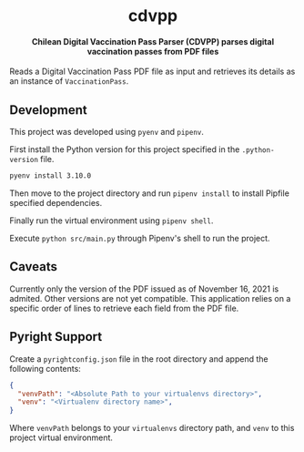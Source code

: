 <div>
  <h1 align="center">cdvpp</h1>
  <h4 align="center">
    Chilean Digital Vaccination Pass Parser (CDVPP) parses digital vaccination
    passes from PDF files
  </h4>
</div>

Reads a Digital Vaccination Pass PDF file as input and retrieves its details
as an instance of `VaccinationPass`.

## Development

This project was developed using `pyenv` and `pipenv`.

First install the Python version for this project specified in the
`.python-version` file.

```bash
pyenv install 3.10.0
```

Then move to the project directory and run `pipenv install` to install Pipfile
specified dependencies.

Finally run the virtual environment using `pipenv shell`.

Execute `python src/main.py` through Pipenv's shell to run the project.

## Caveats

Currently only the version of the PDF issued as of November 16, 2021 is admited.
Other versions are not yet compatible. This application relies on a specific
order of lines to retrieve each field from the PDF file.

## Pyright Support

Create a `pyrightconfig.json` file in the root directory and append the
following contents:

```json
{
  "venvPath": "<Absolute Path to your virtualenvs directory>",
  "venv": "<Virtualenv directory name>",
}
```

Where `venvPath` belongs to your `virtualenvs` directory path, and `venv` to
this project virtual environment.
